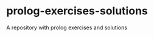 prolog-exercises-solutions
==========================

A repository with prolog exercises and solutions
